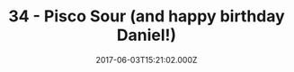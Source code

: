 ---
title: "34 - Pisco Sour (and happy birthday Daniel!)"
date: "2017-06-03T15:21:02.000Z"
type: podcast
tags:
  - podcast
audioUrl: "https://episodes.hunchpig.audio/0034.mp3"
summary: |
  Ian and Matt talk.
          Contact us at http://twitter.com/hunchpig for sponsorship opportunities.
          Our next sponsorship is available for $20!
---